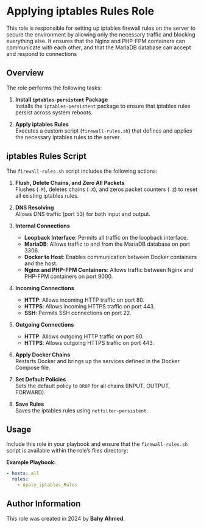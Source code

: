 # Applying iptables Rules Role

This role is responsible for setting up iptables firewall rules on the server to secure the environment by allowing only the necessary traffic and blocking everything else. It ensures that the Nginx and PHP-FPM containers can communicate with each other, and that the MariaDB database can accept and respond to connections

## Overview

The role performs the following tasks:

1. **Install `iptables-persistent` Package**  
   Installs the `iptables-persistent` package to ensure that iptables rules persist across system reboots.

2. **Apply iptables Rules**  
   Executes a custom script (`firewall-rules.sh`) that defines and applies the necessary iptables rules to the server.

## iptables Rules Script

The `firewall-rules.sh` script includes the following actions:

1. **Flush, Delete Chains, and Zero All Packets**  
   Flushes (`-F`), deletes chains (`-X`), and zeros packet counters (`-Z`) to reset all existing iptables rules.

2. **DNS Resolving**  
   Allows DNS traffic (port 53) for both input and output.

3. **Internal Connections**  
   - **Loopback Interface**: Permits all traffic on the loopback interface.  
   - **MariaDB**: Allows traffic to and from the MariaDB database on port 3306.  
   - **Docker to Host**: Enables communication between Docker containers and the host.  
   - **Nginx and PHP-FPM Containers**: Allows traffic between Nginx and PHP-FPM containers on port 9000.

4. **Incoming Connections**  
   - **HTTP**: Allows incoming HTTP traffic on port 80.  
   - **HTTPS**: Allows incoming HTTPS traffic on port 443.  
   - **SSH**: Permits SSH connections on port 22.

5. **Outgoing Connections**  
   - **HTTP**: Allows outgoing HTTP traffic on port 80.  
   - **HTTPS**: Allows outgoing HTTPS traffic on port 443.

6. **Apply Docker Chains**  
   Restarts Docker and brings up the services defined in the Docker Compose file.

7. **Set Default Policies**  
   Sets the default policy to `DROP` for all chains (INPUT, OUTPUT, FORWARD).

8. **Save Rules**  
   Saves the iptables rules using `netfilter-persistent`.

## Usage

Include this role in your playbook and ensure that the `firewall-rules.sh` script is available within the role’s files directory:


**Example Playbook:**

```yaml
- hosts: all
  roles:
    - Apply_iptables_Rules
```


## Author Information

This role was created in 2024 by **Bahy Ahmed**.
